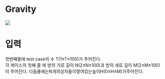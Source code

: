 # Gravity

![](./Gravity.JPG)

# 입력

첫번째줄에 test case의 수 T(1≤T≤100)가 주어진다. <br>
각 케이스의 첫째 줄 에 방의 가로 길이 N(2≤N≤100)과 방의 세로 길이 M(2≤M≤100)이 주어진다.
다음줄에는N개의상자들이쌓여있는높이H(0≤H≤M)가주어진다.